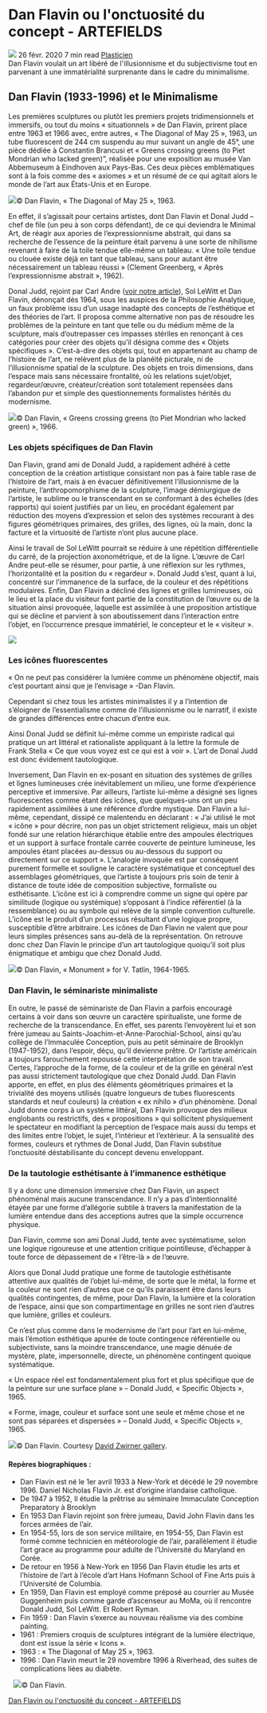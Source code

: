 # Dan Flavin ou l'onctuosité du concept - ARTEFIELDS
![](Dan%20Flavin%20ou%20l'onctuosite%CC%81%20du%20concept%20-%20ARTEFIELDS/dan-flavin_modern-art_minimalism.003-2.jpg) 
26 févr. 2020    7 min read   [Plasticien](https://www.artefields.net/topic/plasticien/)  
Dan Flavin voulait un art libéré de l'illusionnisme et du subjectivisme tout en parvenant à une immatérialité surprenante dans le cadre du minimalisme.
## Dan Flavin (1933-1996) et le Minimalisme

Les premières sculptures ou plutôt les premiers projets tridimensionnels et immersifs, ou tout du moins « situationnels » de Dan Flavin, prirent place entre 1963 et 1966 avec, entre autres, « The Diagonal of May 25 », 1963, un tube fluorescent de 244 cm suspendu au mur suivant un angle de 45°, une pièce dédiée à Constantin Brancusi et « Greens crossing greens (to Piet Mondrian who lacked green)”, réalisée pour une exposition au musée Van Abbemuseum à Eindhoven aux Pays-Bas. Ces deux pièces emblématiques sont à la fois comme des « axiomes » et un résumé de ce qui agitait alors le monde de l’art aux États-Unis et en Europe.

![](Dan%20Flavin%20ou%20l'onctuosite%CC%81%20du%20concept%20-%20ARTEFIELDS/dan-flavin_the-diagonal-of-may-25_1963_to-constantin-brancusi.jpg)© Dan Flavin, « The Diagonal of May 25 », 1963.

En effet, il s’agissait pour certains artistes, dont Dan Flavin et Donal Judd – chef de file (un peu à son corps défendant), de ce qui deviendra le Minimal Art, de réagir aux apories de l’expressionnisme abstrait, qui dans sa recherche de l’essence de la peinture était parvenu à une sorte de nihilisme revenant à faire de la toile tendue elle-même un tableau. « Une toile tendue ou clouée existe déjà en tant que tableau, sans pour autant être nécessairement un tableau réussi » (Clement Greenberg, « Après l’expressionnisme abstrait », 1962).

Donal Judd, rejoint par Carl Andre ([voir notre article](https://www.artefields.net/carl-andre/)), Sol LeWitt et Dan Flavin, dénonçait dès 1964, sous les auspices de la Philosophie Analytique, un faux problème issu d’un usage inadapté des concepts de l’esthétique et des théories de l’art. Il proposa comme alternative non pas de résoudre les problèmes de la peinture en tant que telle ou du médium même de la sculpture, mais d’outrepasser ces impasses stériles en renonçant à ces catégories pour créer des objets qu’il désigna comme des « Objets spécifiques ». C’est-à-dire des objets qui, tout en appartenant au champ de l’histoire de l’art, ne relèvent plus de la planéité picturale, ni de l’illusionnisme spatial de la sculpture. Des objets en trois dimensions, dans l’espace mais sans nécessaire frontalité, où les relations sujet/objet, regardeur/œuvre, créateur/création sont totalement repensées dans l’abandon pur et simple des questionnements formalistes hérités du modernisme.

![](Dan%20Flavin%20ou%20l'onctuosite%CC%81%20du%20concept%20-%20ARTEFIELDS/dan-flavin_greens-crossing-greens_minimal-art.001.jpg)© Dan Flavin, « Greens crossing greens (to Piet Mondrian who lacked green) », 1966.

### Les objets spécifiques de Dan Flavin

Dan Flavin, grand ami de Donald Judd, a rapidement adhéré à cette conception de la création artistique consistant non pas à faire table rase de l’histoire de l’art, mais à en évacuer définitivement l’illusionnisme de la peinture, l’anthropomorphisme de la sculpture, l’image démiurgique de l’artiste, le sublime ou le transcendant en se conformant à des échelles (des rapports) qui soient justifiés par un lieu, en procédant également par réduction des moyens d’expression et selon des systèmes recourant à des figures géométriques primaires, des grilles, des lignes, où la main, donc la facture et la virtuosité de l’artiste n’ont plus aucune place.

Ainsi le travail de Sol LeWitt pourrait se réduire à une répétition différentielle du carré, de la projection axonométrique, et de la ligne. L’œuvre de Carl Andre peut-elle se résumer, pour partie, à une réflexion sur les rythmes, l’horizontalité et la position du « regardeur ». Donald Judd s’est, quant à lui, concentré sur l’immanence de la surface, de la couleur et des répétitions modulaires. Enfin, Dan Flavin a décliné des lignes et grilles lumineuses, où le lieu et la place du visiteur font partie de la constitution de l’œuvre ou de la situation ainsi provoquée, laquelle est assimilée à une proposition artistique qui se décline et parvient à son aboutissement dans l’interaction entre l’objet, en l’occurrence presque immatériel, le concepteur et le « visiteur ».

![](Dan%20Flavin%20ou%20l'onctuosite%CC%81%20du%20concept%20-%20ARTEFIELDS/dan-flavin_modern-art_minimalism.006.jpg)

### Les icônes fluorescentes

« On ne peut pas considérer la lumière comme un phénomène objectif, mais c’est pourtant ainsi que je l’envisage » -Dan Flavin.

Cependant si chez tous les artistes minimalistes il y a l’intention de s’éloigner de l’essentialisme comme de l’illusionnisme ou le narratif, il existe de grandes différences entre chacun d’entre eux.

Ainsi Donal Judd se définit lui-même comme un empiriste radical qui pratique un art littéral et rationaliste appliquant à la lettre la formule de Frank Stella « Ce que vous voyez est ce qui est à voir ». L’art de Donal Judd est donc évidement tautologique.

Inversement, Dan Flavin en ex-posant en situation des systèmes de grilles et lignes lumineuses crée inévitablement un milieu, une forme d’expérience perceptive et immersive. Par ailleurs, l’artiste lui-même a désigné ses lignes fluorescentes comme étant des icônes, que quelques-uns ont un peu rapidement assimilées à une référence d’ordre mystique. Dan Flavin a lui-même, cependant, dissipé ce malentendu en déclarant : « J’ai utilisé le mot « icône » pour décrire, non pas un objet strictement religieux, mais un objet fondé sur une relation hiérarchique établie entre des ampoules électriques et un support à surface frontale carrée couverte de peinture lumineuse, les ampoules étant placées au-dessus ou au-dessous du support ou directement sur ce support ». L’analogie invoquée est par conséquent purement formelle et souligne le caractère systématique et conceptuel des assemblages géométriques, que l’artiste à toujours pris soin de tenir à distance de toute idée de composition subjective, formaliste ou esthétisante. L’icône est ici à comprendre comme un signe qui opère par similitude (logique ou systémique) s’opposant à l’indice référentiel (à la ressemblance) ou au symbole qui relève de la simple convention culturelle. L’icône est le produit d’un processus résultant d’une logique propre, susceptible d’être arbitraire. Les icônes de Dan Flavin ne valent que pour leurs simples présences sans au-delà de la représentation. On retrouve donc chez Dan Flavin le principe d’un art tautologique quoiqu’il soit plus énigmatique et ambigu que chez Donald Judd.

![](Dan%20Flavin%20ou%20l'onctuosite%CC%81%20du%20concept%20-%20ARTEFIELDS/dan-flavin_minimal-art_monument-for-v-tatlin.001.jpg)© Dan Flavin, « Monument » for V. Tatlin, 1964-1965.

### Dan Flavin, le séminariste minimaliste

En outre, le passé de séminariste de Dan Flavin a parfois encouragé certains à voir dans son œuvre un caractère spiritualiste, une forme de recherche de la transcendance. En effet, ses parents l’envoyèrent lui et son frère jumeau au Saints-Joachim-et-Anne-Parochial-School, ainsi qu’au collège de l’Immaculée Conception, puis au petit séminaire de Brooklyn (1947-1952), dans l’espoir, déçu, qu’il devienne prêtre. Or l’artiste américain a toujours farouchement repoussé cette interprétation de son travail. Certes, l’approche de la forme, de la couleur et de la grille en général n’est pas aussi strictement tautologique que chez Donald Judd. Dan Flavin apporte, en effet, en plus des éléments géométriques primaires et la trivialité des moyens utilisés (quatre longueurs de tubes fluorescents standards et neuf couleurs) la création « ex nihilo » d’un phénomène. Donal Judd donne corps à un système littéral, Dan Flavin provoque des milieux englobants ou restrictifs, des « propositions » qui sollicitent physiquement le spectateur en modifiant la perception de l’espace mais aussi du temps et des limites entre l’objet, le sujet, l’intérieur et l’extérieur. A la sensualité des formes, couleurs et rythmes de Donal Judd, Dan Flavin substitue l’onctuosité déstabilisante du concept devenu enveloppant.

### De la tautologie esthétisante à l’immanence esthétique

Il y a donc une dimension immersive chez Dan Flavin, un aspect phénoménal mais aucune transcendance. Il n’y a pas d’intentionnalité étayée par une forme d’allégorie subtile à travers la manifestation de la lumière entendue dans des acceptions autres que la simple occurrence physique.

Dan Flavin, comme son ami Donal Judd, tente avec systématisme, selon une logique rigoureuse et une attention critique pointilleuse, d’échapper à toute force de dépassement de « l’être-là » de l’œuvre.

Alors que Donal Judd pratique une forme de tautologie esthétisante attentive aux qualités de l’objet lui-même, de sorte que le métal, la forme et la couleur ne sont rien d’autres que ce qu’ils paraissent être dans leurs qualités contingentes, de même, pour Dan Flavin, la lumière et la coloration de l’espace, ainsi que son compartimentage en grilles ne sont rien d’autres que lumière, grilles et couleurs.

Ce n’est plus comme dans le modernisme de l’art pour l’art en lui-même, mais l’émotion esthétique apurée de toute contingence référentielle ou subjectiviste, sans la moindre transcendance, une magie dénuée de mystère, plate, impersonnelle, directe, un phénomène contingent quoique systématique.

« Un espace réel est fondamentalement plus fort et plus spécifique que de la peinture sur une surface plane » – Donald Judd, « Specific Objects », 1965.

« Forme, image, couleur et surface sont une seule et même chose et ne sont pas séparées et dispersées » – Donald Judd, « Specific Objects », 1965.

![](Dan%20Flavin%20ou%20l'onctuosite%CC%81%20du%20concept%20-%20ARTEFIELDS/dan-flavin_modern-art_minimalism.005.jpg)© Dan Flavin. Courtesy [David Zwirner gallery](https://www.davidzwirner.com/?ref=artefields.net).

#### Repères biographiques :

* Dan Flavin est né le 1er avril 1933 à New-York et décédé le 29 novembre 1996. Daniel Nicholas Flavin Jr. est d’origine irlandaise catholique.
* De 1947 à 1952, Il étudie la prêtrise au séminaire Immaculate Conception Preparatory à Brooklyn
* En 1953 Dan Flavin rejoint son frère jumeau, David John Flavin dans les forces armées de l’air.
* En 1954-55, lors de son service militaire, en 1954-55, Dan Flavin est formé comme technicien en météorologie de l’air, parallèlement il étudie l’art grace au programme pour adulte de l’Université du Maryland en Corée.
* De retour en 1956 à New-York en 1956 Dan Flavin étudie les arts et l’histoire de l’art à l’école d’art Hans Hofmann School of Fine Arts puis à l’Université de Columbia.
* En 1959, Dan Flavin est employé comme préposé au courrier au Musée Guggenheim puis comme garde d’ascenseur au MoMa, où il rencontre Donald Judd, Sol LeWitt. Et Robert Ryman.
* Fin 1959 : Dan Flavin s’exerce au nouveau réalisme via des combine painting.
* 1961 : Premiers croquis de sculptures intégrant de la lumière électrique, dont est issue la série « Icons ».
* 1963 : « The Diagonal of May 25 », 1963.
* 1996 : Dan Flavin meurt le 29 novembre 1996 à Riverhead, des suites de complications liées au diabète.

⠀![](Dan%20Flavin%20ou%20l'onctuosite%CC%81%20du%20concept%20-%20ARTEFIELDS/dan-flavin_modern-art_minimalism.004.jpg)© Dan Flavin.

[Dan Flavin ou l'onctuosité du concept - ARTEFIELDS](https://www.artefields.net/dan-flavin-minimal-art-concept-immanence/)